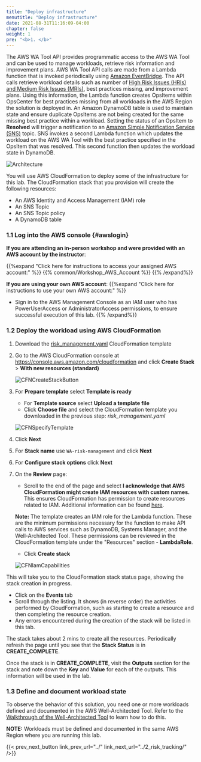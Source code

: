 ```yaml
---
title: "Deploy infrastructure"
menutitle: "Deploy infrastructure"
date: 2021-08-31T11:16:09-04:00
chapter: false
weight: 1
pre: "<b>1. </b>"
---
```


The AWS WA Tool API provides programmatic access to the AWS WA Tool and can be used to manage workloads, retrieve risk information and improvement plans. AWS WA Tool API calls are made from a Lambda function that is invoked periodically using [Amazon EventBridge](https://aws.amazon.com/eventbridge/). The API calls retrieve workload details such as number of [High Risk Issues (HRIs) and Medium Risk Issues (MRIs)](https://docs.aws.amazon.com/wellarchitected/latest/userguide/workloads.html#wat-hri-mri), best practices missing, and improvement plans. Using this information, the Lambda function creates OpsItems within OpsCenter for best practices missing from all workloads in the AWS Region the solution is deployed in. An Amazon DynamoDB table is used to maintain state and ensure duplicate OpsItems are not being created for the same missing best practice within a workload. Setting the status of an OpsItem to **Resolved** will trigger a notification to an [Amazon Simple Notification Service (SNS)](https://aws.amazon.com/sns/) topic. SNS invokes a second Lambda function which updates the workload on the AWS WA Tool with the best practice specified in the OpsItem that was resolved. This second function then updates the workload state in DynamoDB.

![Architecture](/watool/200_Manage_Workload_Risks_with_OpsCenter/Images/Architecture.png?classes=lab_picture_auto)

You will use AWS CloudFormation to deploy some of the infrastructure for this lab. The CloudFormation stack that you provision will create the following resources:

* An AWS Identity and Access Management (IAM) role
* An SNS Topic
* An SNS Topic policy
* A DynamoDB table

### 1.1 Log into the AWS console {#awslogin}

**If you are attending an in-person workshop and were provided with an AWS account by the instructor**:

{{%expand "Click here for instructions to access your assigned AWS account:" %}} {{% common/Workshop_AWS_Account %}} {{% /expand%}}

**If you are using your own AWS account**:
{{%expand "Click here for instructions to use your own AWS account:" %}}
* Sign in to the AWS Management Console as an IAM user who has PowerUserAccess or AdministratorAccess permissions, to ensure successful execution of this lab.
{{% /expand%}}

### 1.2 Deploy the workload using AWS CloudFormation

1. Download the [risk_management.yaml](/watool/200_Manage_Workload_Risks_with_OpsCenter/Code/risk_management.yaml) CloudFormation template
1. Go to the AWS CloudFormation console at <https://console.aws.amazon.com/cloudformation> and click **Create Stack** > **With new resources (standard)**

    ![CFNCreateStackButton](/watool/200_Manage_Workload_Risks_with_OpsCenter/Images/CFNCreateStackButton.png)

1. For **Prepare template** select **Template is ready**

    * For **Template source** select **Upload a template file**
    * Click **Choose file** and select the CloudFormation template you downloaded in the previous step: *risk_management.yaml*

    ![CFNSpecifyTemplate](/watool/200_Manage_Workload_Risks_with_OpsCenter/Images/CFNUploadTemplateFile.png)

1. Click **Next**
1. For **Stack name** use `WA-risk-management` and click **Next**
1. For **Configure stack options** click **Next**
1. On the **Review** page:
    * Scroll to the end of the page and select **I acknowledge that AWS CloudFormation might create IAM resources with custom names.** This ensures CloudFormation has permission to create resources related to IAM. Additional information can be found [here](https://docs.aws.amazon.com/AWSCloudFormation/latest/APIReference/API_CreateStack.html).

    **Note:** The template creates an IAM role for the Lambda function. These are the minimum permissions necessary for the function to make API calls to AWS services such as DynamoDB, Systems Manager, and the Well-Architected Tool. These permissions can be reviewed in the CloudFormation template under the "Resources" section - **LambdaRole**.

    * Click **Create stack**

    ![CFNIamCapabilities](/watool/200_Manage_Workload_Risks_with_OpsCenter/Images/CFNIamCapabilities.png)

This will take you to the CloudFormation stack status page, showing the stack creation in progress.

  * Click on the **Events** tab
  * Scroll through the listing. It shows (in reverse order) the activities performed by CloudFormation, such as starting to create a resource and then completing the resource creation.
  * Any errors encountered during the creation of the stack will be listed in this tab.

The stack takes about 2 mins to create all the resources. Periodically refresh the page until you see that the **Stack Status** is in **CREATE_COMPLETE**.

Once the stack is in **CREATE_COMPLETE**, visit the **Outputs** section for the stack and note down the **Key** and **Value** for each of the outputs. This information will be used in the lab.

### 1.3 Define and document workload state

To observe the behavior of this solution, you need one or more workloads defined and documented in the AWS Well-Architected Tool. Refer to the [Walkthrough of the Well-Architected Tool](https://wellarchitectedlabs.com/well-architectedtool/100_labs/100_walkthrough_of_the_well-architected_tool/) to learn how to do this.

**NOTE:** Workloads must be defined and documented in the same AWS Region where you are running this lab.

{{< prev_next_button link_prev_url="../" link_next_url="../2_risk_tracking/" />}}
